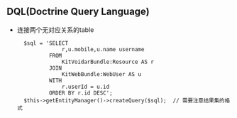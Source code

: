 ## DQL(Doctrine Query Language)
- 连接两个无对应关系的table

		$sql = 'SELECT 
					r,u.mobile,u.name username 
				FROM 
					KitVoidarBundle:Resource AS r 
				JOIN 
					KitWebBundle:WebUser AS u 
				WITH 
					r.userId = u.id 
				ORDER BY r.id DESC';
		$this->getEntityManager()->createQuery($sql);  // 需要注意结果集的格式